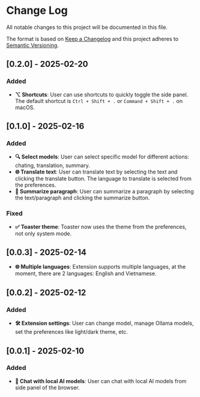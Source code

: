 # Change Log

All notable changes to this project will be documented in this file.

The format is based on [Keep a Changelog](http://keepachangelog.com/)
and this project adheres to [Semantic Versioning](http://semver.org/).

## [0.2.0] - 2025-02-20

### Added

- **⌥ Shortcuts**: User can use shortcuts to quickly toggle the side panel. The default shortcut is `Ctrl + Shift + .` or `Command + Shift + .` on macOS.

## [0.1.0] - 2025-02-16

### Added

- **🔍 Select models**: User can select specific model for different actions: chating, translation, summary.
- **🌐 Translate text**: User can translate text by selecting the text and clicking the translate button. The language to translate is selected from the preferences.
- **📃 Summarize paragraph**: User can summarize a paragraph by selecting the text/paragraph and clicking the summarize button.

### Fixed

- **✅ Toaster theme**: Toaster now uses the theme from the preferences, not only system mode.

## [0.0.3] - 2025-02-14

- **🌐 Multiple languages**: Extension supports multiple languages, at the moment, there are 2 languages: English and Vietnamese.

## [0.0.2] - 2025-02-12

### Added

- **🛠️ Extension settings**: User can change model, manage Ollama models, set the preferences like light/dark theme, etc.

## [0.0.1] - 2025-02-10

### Added

- **💬 Chat with local AI models**: User can chat with local AI models from side panel of the browser.
